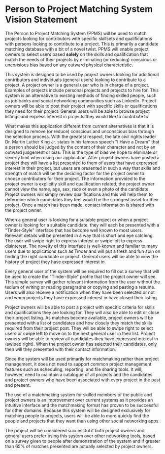# Person to Project Matching System Vision Statement

The Person to Project Matching System (PPMS) will be used to match projects looking for contributors with specific skillsets and qualifications with persons looking to contribute to a project. This is primarily a candidate matching database with a bit of a novel twist. PPMS will enable project owners to select users based **solely** on the skills and qualification that match the needs of their projects by eliminating (or reducing) conscious or unconsious bias based on any outward physical characteristic.

This system is designed to be used by project owners looking for additional contributors and individuals (general users) looking to contribute to a project. A project owner is a general user who is in charge of a project. Examples of projects include personal projects and projects to hire for. This system is an alternative to existing methods of finding skilled people, such as job banks and social networking communities such as LinkedIn. Project owners will be able to post their project with specific skills or qualifications they need for their project. General users will be able to browse project listings and express interest in projects they would like to contribute to.

What makes this application different from current alternatives is that it is designed to remove (or reduce) conscious and unconscious bias through the selection process. With the greatest respect, the late civil rights leader Dr. Martin Luther King Jr. states in his famous speech "I Have a Dream" that a person should be judged by the content of their character and not by an outward judgement or bias. This is the type of bias we hope to eliminate or severly limit when using our application. After project owners have posted a project they will have a list presented to them of users that have expressed interest in their project, but users are presented in such a way that skills and strength of match will be the deciding factor for the project owner to choose contributors for their project. The information provided to the project owner is explicitly skill and qualification related; the project owner cannot view the name, age, sex, race or even a photo of the candidate. Project owners will simply review qualifications and this will help them to determine which candidates they feel would be the strongest asset for their project. Once a match has been made, contact information is shared with the project owner.

When a general user is looking for a suitable project or when a project owner is looking for a suitable candidate, they will each be presented with a "Tinder-Style" interface that has become well known to most users. Relevant details will be presented in a way that is short and eye catching. The user will swipe right to express interest or swipe left to express disinterest. The novelty of this interface is well-known and familiar to many users due to applications such as Tinder and will put a fresh and fun spin on finding the right candidate or project. General users will be able to view the history of project they have expressed interest in.

Every general user of the system will be required to fill out a survey that will be used to create the "Tinder-Style" profile that the project owner will see. This simple survey will gather relevant information from the user without the tedium of writing or reading paragraphs or copying and pasting a resume. Users will also receive a notification when they have been selected or not and when projects they have expressed interest in have closed their listing.

Project owners will be able to post a project with specific criteria for skills and qualifications they are looking for. They will also be able to edit or close their project listing. As matches become available, project owners will be presented with a list of candidates and how closely they match the skills required from their project post. They will be able to swipe right to select users or swipe left to move on to the next general user in their list. Project owners will be able to review all candidates they have expressed interest in (swiped right). When the project owner has selected their candidates, only then will they presented with their contact information.

Since the system will be used primarily for matchmaking rather than project management, it does not need to support common project management features such as scheduling, reporting, and file sharing tools. It will, however, need to maintain a catalogue of all projects and the candidates and project owners who have been associated with every project in the past and present.

The use of a matchmaking system for skilled members of the public and project owners is an improvement over current systems as it provides an intuitive interface and the matchmaking format has proven to be successful for other domains. Because this system will be designed exclusively for matching people to projects, users will be able to more quickly find the people and projects that they want than using other social networking apps.

The project will be considered successful if both project owners and general users prefer using this system over other networking tools, based on a survey given to people after demonstration of the system and if greater than 65% of matches presented are actually selected by project owners.